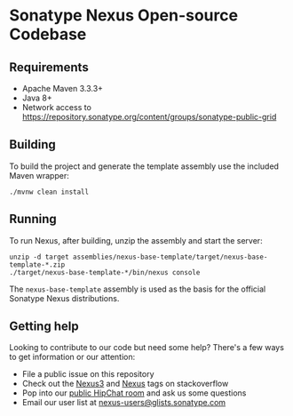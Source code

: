 <!--

    Sonatype Nexus (TM) Open Source Version
    Copyright (c) 2008-present Sonatype, Inc.
    All rights reserved. Includes the third-party code listed at http://links.sonatype.com/products/nexus/oss/attributions.

    This program and the accompanying materials are made available under the terms of the Eclipse Public License Version 1.0,
    which accompanies this distribution and is available at http://www.eclipse.org/legal/epl-v10.html.

    Sonatype Nexus (TM) Professional Version is available from Sonatype, Inc. "Sonatype" and "Sonatype Nexus" are trademarks
    of Sonatype, Inc. Apache Maven is a trademark of the Apache Software Foundation. M2eclipse is a trademark of the
    Eclipse Foundation. All other trademarks are the property of their respective owners.

-->
# Sonatype Nexus Open-source Codebase 

## Requirements

* Apache Maven 3.3.3+
* Java 8+
* Network access to https://repository.sonatype.org/content/groups/sonatype-public-grid

## Building

To build the project and generate the template assembly use the included Maven wrapper:

    ./mvnw clean install

## Running

To run Nexus, after building, unzip the assembly and start the server:

    unzip -d target assemblies/nexus-base-template/target/nexus-base-template-*.zip
    ./target/nexus-base-template-*/bin/nexus console

The `nexus-base-template` assembly is used as the basis for the official Sonatype Nexus distributions.

## Getting help

Looking to contribute to our code but need some help? There's a few ways to get information or our attention:

* File a public issue on this repository
* Check out the [Nexus3](http://stackoverflow.com/questions/tagged/nexus3) and [Nexus](http://stackoverflow.com/questions/tagged/nexus) tags on stackoverflow
* Pop into our [public HipChat room](https://www.hipchat.com/gW26B2y2Z) and ask us some questions
* Email our user list at <nexus-users@glists.sonatype.com>
